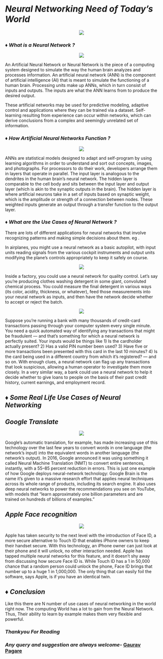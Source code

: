 # ***Neural Networking Need of Today’s World***

<p align="center">
<img src="pictures/1.gif">
</p>

### *♦ What is a Neural Network ?*

<p align="center">
<img src="pictures/2.jpeg">
</p>

An Artificial Neural Network or Neural Network is the piece of a computing system designed to simulate the way the human brain analyzes and processes information. An artificial neural network (ANN) is the component of artificial intelligence (AI) that is meant to simulate the functioning of a human brain. Processing units make up ANNs, which in turn consist of inputs and outputs. The inputs are what the ANN learns from to produce the desired output.

These artificial networks may be used for predictive modeling, adaptive control and applications where they can be trained via a dataset. Self-learning resulting from experience can occur within networks, which can derive conclusions from a complex and seemingly unrelated set of information.

### *♦ How Artificial Neural Networks Function ?*

<p align="center">
<img src="pictures/3.gif">
</p>

ANNs are statistical models designed to adapt and self-program by using learning algorithms in order to understand and sort out concepts, images, and photographs. For processors to do their work, developers arrange them in layers that operate in parallel. The input layer is analogous to the dendrites in the human brain’s neural network. The hidden layer is comparable to the cell body and sits between the input layer and output layer (which is akin to the synaptic outputs in the brain). The hidden layer is where artificial neurons take in a set of inputs based on synaptic weight, which is the amplitude or strength of a connection between nodes. These weighted inputs generate an output through a transfer function to the output layer.

### *♦ What are the Use Cases of Neural Network ?*

There are lots of different applications for neural networks that involve recognizing patterns and making simple decisions about them. eg .

In airplanes, you might use a neural network as a basic autopilot, with input units reading signals from the various cockpit instruments and output units modifying the plane’s controls appropriately to keep it safely on course.

<p align="center">
<img src="pictures/4.jpeg">
</p>

Inside a factory, you could use a neural network for quality control. Let’s say you’re producing clothes washing detergent in some giant, convoluted chemical process. You could measure the final detergent in various ways (its color, acidity, thickness, or whatever), feed those measurements into your neural network as inputs, and then have the network decide whether to accept or reject the batch.

<p align="center">
<img src="pictures/5.jpeg">
</p>

Suppose you’re running a bank with many thousands of credit-card transactions passing through your computer system every single minute. You need a quick automated way of identifying any transactions that might be fraudulent — and that’s something for which a neural network is perfectly suited. Your inputs would be things like 1) Is the cardholder actually present? 2) Has a valid PIN number been used? 3) Have five or more transactions been presented with this card in the last 10 minutes? 4) Is the card being used in a different country from which it’s registered? — and so on. With enough clues, a neural network can flag up any transactions that look suspicious, allowing a human operator to investigate them more closely. In a very similar way, a bank could use a neural network to help it decide whether to give loans to people on the basis of their past credit history, current earnings, and employment record.


## *♦ Some Real Life Use Cases of Neural Networking*

## *Google Translate*

<p align="center">
<img src="pictures/6.jpeg">
</p>

Google’s automatic translation, for example, has made increasing use of this technology over the last few years to convert words in one language (the network’s input) into the equivalent words in another language (the network’s output). In 2016, Google announced it was using something it called Neural Machine Translation (NMT) to convert entire sentences, instantly, with a 55–85 percent reduction in errors. This is just one example of how Google deploys neural-network technology: Google Brain is the name it’s given to a massive research effort that applies neural techniques across its whole range of products, including its search engine. It also uses deep neural networks to power the recommendations you see on YouTube, with models that “learn approximately one billion parameters and are trained on hundreds of billions of examples.”

## *Apple Face recognition*

<p align="center">
<img src="pictures/7.jpeg">
</p>

Apple has taken security to the next level with the introduction of Face ID, a more secure alternative to Touch ID that enables iPhone owners to keep their handset secure. With this technology, an iPhone owner can just look at their phone and it will unlock, no other interaction needed.
Apple has tapped multiple neural networks for this feature, and it doesn’t shy away from discussing how secure Face ID is. While Touch ID has a 1 in 50,000 chance that a random person could unlock the phone, Face ID brings that number up to a huge 1 in 1,000,000. The only thing that can easily foil the software, says Apple, is if you have an identical twin.

## ***♦ Conclusion***
Like this there are N number of use cases of neural networking in the world right now. The computing World has a lot to gain from the Neural Network. Thus, Their ability to learn by example makes them very flexible and powerful.

### ***Thankyou For Reading***
### ***Any query and suggestion are always welcome-*** [Gaurav Pagare](https://www.linkedin.com/in/gaurav-pagare-8b721a193/)
